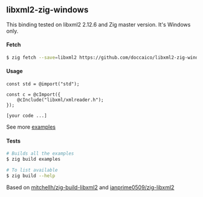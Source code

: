 ## libxml2-zig-windows

This binding tested on libxml2 2.12.6 and Zig master version. It's Windows only.

#### Fetch
```sh
$ zig fetch --save=libxml2 https://github.com/doccaico/libxml2-zig-windows/archive/<git-commit-hash>.tar.gz
```

#### Usage
```zig
const std = @import("std");

const c = @cImport({
    @cInclude("libxml/xmlreader.h");
});

[your code ...]
```
See more [examples](https://github.com/doccaico/libxml2-zig-windows/tree/main/examples)

#### Tests
```sh
# Builds all the examples
$ zig build examples

# To list available
$ zig build --help
```

Based on [mitchellh/zig-build-libxml2](https://github.com/mitchellh/zig-build-libxml2) and [ianprime0509/zig-libxml2](https://github.com/ianprime0509/zig-libxml2)
